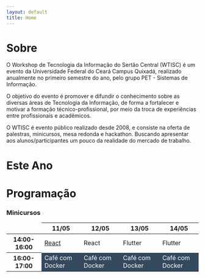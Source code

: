 ```yaml
---
layout: default
title: Home
---
```

# Sobre

O Workshop de Tecnologia da Informação do Sertão Central (WTISC) é um evento da Universidade Federal do Ceará Campus Quixadá, realizado anualmente no primeiro semestre do ano, pelo grupo PET - Sistemas de Informação.

O objetivo do evento é promover e difundir o conhecimento sobre as diversas áreas de Tecnologia da Informação, de forma a fortalecer e motivar a formação técnico-profissional, por meio da troca de experiências entre profissionais e acadêmicos.

O WTISC é evento público realizado desde 2008, e consiste na oferta de palestras, minicursos, mesa redonda e hackathon. Buscando apresentar aos alunos/participantes um pouco da realidade do mercado de trabalho.

# Este Ano


# Programação

### Minicursos

<table class="table table-bordered">
  <thead>
    <tr>
      <th scope="col" style="border: none;"></th>
      <th scope="col">11/05</th>
      <th scope="col">12/05</th>
      <th scope="col">13/05</th>
      <th scope="col">14/05</th>
    </tr>
  </thead>
  <tbody>
    <tr>
      <th scope="row">14:00-16:00</th>
      <td class="table-react"><a href="react" style="{text-decoration: none;}">React</a></td>
      <td class="table-react" onclick="location.href = 'react'" style="cursor: hand;">React</td>
      <td>Flutter</td>
      <td>Flutter</td>
    </tr>
    <tr>
      <th scope="row">16:00-17:00</th>
      <td style="background-color: #34495e"><a href="cafe-com-docker" style="text-decoration: none; color: white;">Café com Docker</a></td>
      <td style="background-color: #34495e"><a href="cafe-com-docker" style="text-decoration: none; color: white;">Café com Docker</a></td>
      <td style="background-color: #34495e"><a href="cafe-com-docker" style="text-decoration: none; color: white;">Café com Docker</a></td>
      <td style="background-color: #34495e"><a href="cafe-com-docker" style="text-decoration: none; color: white;">Café com Docker</a></td>
    </tr>
  
  </tbody>
</table>

<!-- Modal -->

